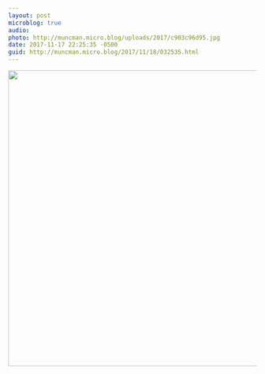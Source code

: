 ```yaml
---
layout: post
microblog: true
audio: 
photo: http://muncman.micro.blog/uploads/2017/c903c96d95.jpg
date: 2017-11-17 22:25:35 -0500
guid: http://muncman.micro.blog/2017/11/18/032535.html
---
```



<img src="http://muncman.micro.blog/uploads/2017/c903c96d95.jpg" width="600" height="600" />

